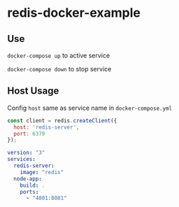 # redis-docker-example

## Use
<code>docker-compose up</code> to active service

<code>docker-compose down</code> to stop service

## Host Usage

Config <code>host</code> same as service name in `docker-compose.yml` 

```javascript
const client = redis.createClient({
  host: 'redis-server',
  port: 6379
});
```


```yaml
version: "3"
services:
  redis-server:
    image: "redis"
  node-app:
    build: .
    ports: 
      - "4001:8081"
```
